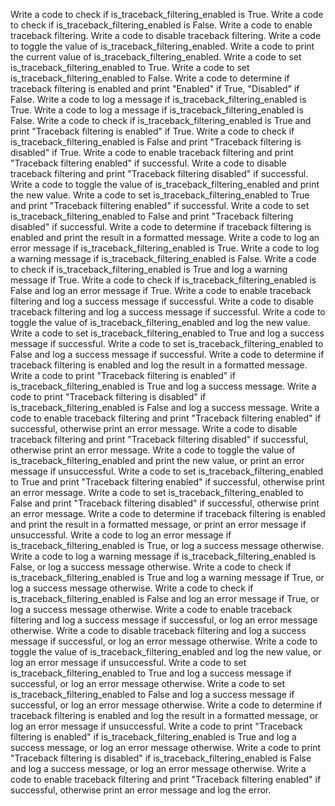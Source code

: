 Write a code to check if is_traceback_filtering_enabled is True.
Write a code to check if is_traceback_filtering_enabled is False.
Write a code to enable traceback filtering.
Write a code to disable traceback filtering.
Write a code to toggle the value of is_traceback_filtering_enabled.
Write a code to print the current value of is_traceback_filtering_enabled.
Write a code to set is_traceback_filtering_enabled to True.
Write a code to set is_traceback_filtering_enabled to False.
Write a code to determine if traceback filtering is enabled and print "Enabled" if True, "Disabled" if False.
Write a code to log a message if is_traceback_filtering_enabled is True.
Write a code to log a message if is_traceback_filtering_enabled is False.
Write a code to check if is_traceback_filtering_enabled is True and print "Traceback filtering is enabled" if True.
Write a code to check if is_traceback_filtering_enabled is False and print "Traceback filtering is disabled" if True.
Write a code to enable traceback filtering and print "Traceback filtering enabled" if successful.
Write a code to disable traceback filtering and print "Traceback filtering disabled" if successful.
Write a code to toggle the value of is_traceback_filtering_enabled and print the new value.
Write a code to set is_traceback_filtering_enabled to True and print "Traceback filtering enabled" if successful.
Write a code to set is_traceback_filtering_enabled to False and print "Traceback filtering disabled" if successful.
Write a code to determine if traceback filtering is enabled and print the result in a formatted message.
Write a code to log an error message if is_traceback_filtering_enabled is True.
Write a code to log a warning message if is_traceback_filtering_enabled is False.
Write a code to check if is_traceback_filtering_enabled is True and log a warning message if True.
Write a code to check if is_traceback_filtering_enabled is False and log an error message if True.
Write a code to enable traceback filtering and log a success message if successful.
Write a code to disable traceback filtering and log a success message if successful.
Write a code to toggle the value of is_traceback_filtering_enabled and log the new value.
Write a code to set is_traceback_filtering_enabled to True and log a success message if successful.
Write a code to set is_traceback_filtering_enabled to False and log a success message if successful.
Write a code to determine if traceback filtering is enabled and log the result in a formatted message.
Write a code to print "Traceback filtering is enabled" if is_traceback_filtering_enabled is True and log a success message.
Write a code to print "Traceback filtering is disabled" if is_traceback_filtering_enabled is False and log a success message.
Write a code to enable traceback filtering and print "Traceback filtering enabled" if successful, otherwise print an error message.
Write a code to disable traceback filtering and print "Traceback filtering disabled" if successful, otherwise print an error message.
Write a code to toggle the value of is_traceback_filtering_enabled and print the new value, or print an error message if unsuccessful.
Write a code to set is_traceback_filtering_enabled to True and print "Traceback filtering enabled" if successful, otherwise print an error message.
Write a code to set is_traceback_filtering_enabled to False and print "Traceback filtering disabled" if successful, otherwise print an error message.
Write a code to determine if traceback filtering is enabled and print the result in a formatted message, or print an error message if unsuccessful.
Write a code to log an error message if is_traceback_filtering_enabled is True, or log a success message otherwise.
Write a code to log a warning message if is_traceback_filtering_enabled is False, or log a success message otherwise.
Write a code to check if is_traceback_filtering_enabled is True and log a warning message if True, or log a success message otherwise.
Write a code to check if is_traceback_filtering_enabled is False and log an error message if True, or log a success message otherwise.
Write a code to enable traceback filtering and log a success message if successful, or log an error message otherwise.
Write a code to disable traceback filtering and log a success message if successful, or log an error message otherwise.
Write a code to toggle the value of is_traceback_filtering_enabled and log the new value, or log an error message if unsuccessful.
Write a code to set is_traceback_filtering_enabled to True and log a success message if successful, or log an error message otherwise.
Write a code to set is_traceback_filtering_enabled to False and log a success message if successful, or log an error message otherwise.
Write a code to determine if traceback filtering is enabled and log the result in a formatted message, or log an error message if unsuccessful.
Write a code to print "Traceback filtering is enabled" if is_traceback_filtering_enabled is True and log a success message, or log an error message otherwise.
Write a code to print "Traceback filtering is disabled" if is_traceback_filtering_enabled is False and log a success message, or log an error message otherwise.
Write a code to enable traceback filtering and print "Traceback filtering enabled" if successful, otherwise print an error message and log the error.